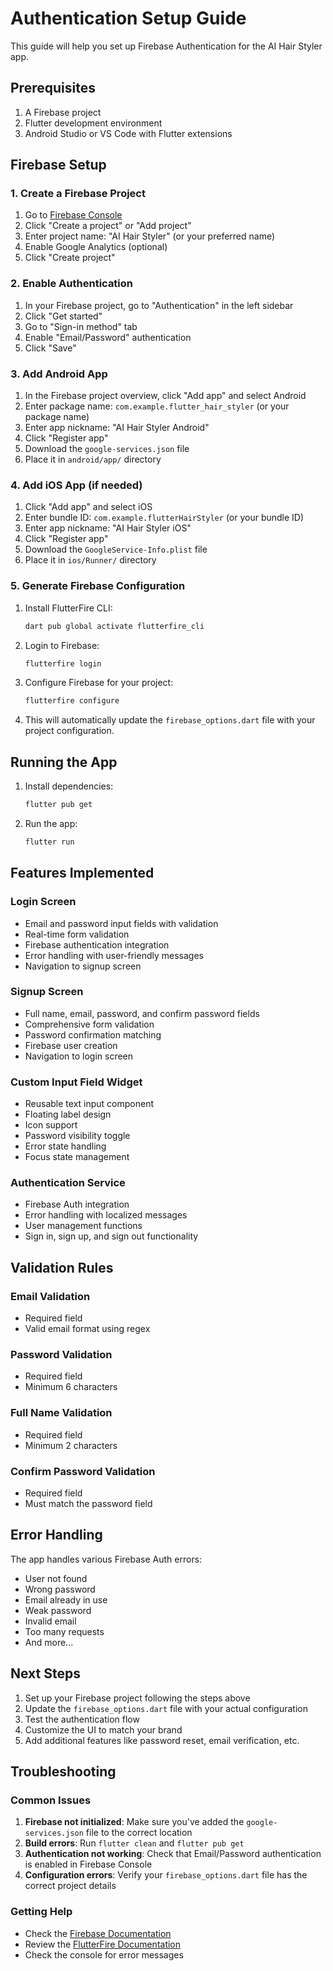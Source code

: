 # Authentication Setup Guide

This guide will help you set up Firebase Authentication for the AI Hair Styler app.

## Prerequisites

1. A Firebase project
2. Flutter development environment
3. Android Studio or VS Code with Flutter extensions

## Firebase Setup

### 1. Create a Firebase Project

1. Go to [Firebase Console](https://console.firebase.google.com/)
2. Click "Create a project" or "Add project"
3. Enter project name: "AI Hair Styler" (or your preferred name)
4. Enable Google Analytics (optional)
5. Click "Create project"

### 2. Enable Authentication

1. In your Firebase project, go to "Authentication" in the left sidebar
2. Click "Get started"
3. Go to "Sign-in method" tab
4. Enable "Email/Password" authentication
5. Click "Save"

### 3. Add Android App

1. In the Firebase project overview, click "Add app" and select Android
2. Enter package name: `com.example.flutter_hair_styler` (or your package name)
3. Enter app nickname: "AI Hair Styler Android"
4. Click "Register app"
5. Download the `google-services.json` file
6. Place it in `android/app/` directory

### 4. Add iOS App (if needed)

1. Click "Add app" and select iOS
2. Enter bundle ID: `com.example.flutterHairStyler` (or your bundle ID)
3. Enter app nickname: "AI Hair Styler iOS"
4. Click "Register app"
5. Download the `GoogleService-Info.plist` file
6. Place it in `ios/Runner/` directory

### 5. Generate Firebase Configuration

1. Install FlutterFire CLI:
   ```bash
   dart pub global activate flutterfire_cli
   ```

2. Login to Firebase:
   ```bash
   flutterfire login
   ```

3. Configure Firebase for your project:
   ```bash
   flutterfire configure
   ```

4. This will automatically update the `firebase_options.dart` file with your project configuration.

## Running the App

1. Install dependencies:
   ```bash
   flutter pub get
   ```

2. Run the app:
   ```bash
   flutter run
   ```

## Features Implemented

### Login Screen
- Email and password input fields with validation
- Real-time form validation
- Firebase authentication integration
- Error handling with user-friendly messages
- Navigation to signup screen

### Signup Screen
- Full name, email, password, and confirm password fields
- Comprehensive form validation
- Password confirmation matching
- Firebase user creation
- Navigation to login screen

### Custom Input Field Widget
- Reusable text input component
- Floating label design
- Icon support
- Password visibility toggle
- Error state handling
- Focus state management

### Authentication Service
- Firebase Auth integration
- Error handling with localized messages
- User management functions
- Sign in, sign up, and sign out functionality

## Validation Rules

### Email Validation
- Required field
- Valid email format using regex

### Password Validation
- Required field
- Minimum 6 characters

### Full Name Validation
- Required field
- Minimum 2 characters

### Confirm Password Validation
- Required field
- Must match the password field

## Error Handling

The app handles various Firebase Auth errors:
- User not found
- Wrong password
- Email already in use
- Weak password
- Invalid email
- Too many requests
- And more...

## Next Steps

1. Set up your Firebase project following the steps above
2. Update the `firebase_options.dart` file with your actual configuration
3. Test the authentication flow
4. Customize the UI to match your brand
5. Add additional features like password reset, email verification, etc.

## Troubleshooting

### Common Issues

1. **Firebase not initialized**: Make sure you've added the `google-services.json` file to the correct location
2. **Build errors**: Run `flutter clean` and `flutter pub get`
3. **Authentication not working**: Check that Email/Password authentication is enabled in Firebase Console
4. **Configuration errors**: Verify your `firebase_options.dart` file has the correct project details

### Getting Help

- Check the [Firebase Documentation](https://firebase.google.com/docs)
- Review the [FlutterFire Documentation](https://firebase.flutter.dev/)
- Check the console for error messages
